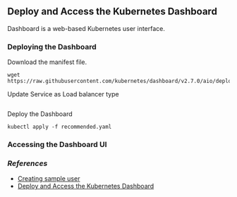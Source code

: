## Deploy and Access the Kubernetes Dashboard

Dashboard is a web-based Kubernetes user interface. 

### Deploying the Dashboard

Download the manifest file.

```
wget https://raw.githubusercontent.com/kubernetes/dashboard/v2.7.0/aio/deploy/recommended.yaml
```

Update Service as Load balancer type

```

```

Deploy the Dashboard

```
kubectl apply -f recommended.yaml
```

### Accessing the Dashboard UI


### _References_
* [Creating sample user](https://github.com/kubernetes/dashboard/blob/master/docs/user/access-control/creating-sample-user.md)
* [Deploy and Access the Kubernetes Dashboard](https://kubernetes.io/docs/tasks/access-application-cluster/web-ui-dashboard/)
